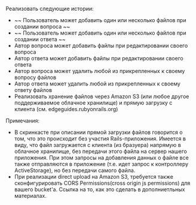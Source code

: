 Реализовать следующие истории:
 - ~~ Пользователь может добавить один или несколько файлов при создании вопроса ~~
 - ~~ Пользователь может добавить один или несколько файлов при создании ответа ~~
 - Автор вопроса может добавить файлы при редактировании своего вопроса
 - Автор ответа может добавить файлы при редактировании своего ответа
 - Автор вопроса может удалить любой из прикрепленных к своему вопросу файлов
 - Автор ответа может удалить любой из прикрепленных к своему ответу файлов
 - Реализовать хранение файлов через Amazon S3 (или любое другое поддерживаемое облачное хранилище) и прямую загрузку с клиента (см. edgeguides.rubyonrails.org)

Примечания:

 - В скринкасте при описании прямой загрузки файлов говорится о том, что это происходит без участия Rails-приложения. Имеется в виду, что файл загружается с клиента (из бразуера) напрямую в облачное хранилище, без передачи этого файла на сервер нашего приложения. При этом запросы на добавления данных о файле все также отправляются в приложение (т.е. идет запрос к контроллеру ActiveStorage), но без передачи самого файла.
- При реализации direct upload на Amazon S3, требуется также сконфигурировать CORS Permissions(cross origin js permissions) для вашего bucket'а. Ссылка на то, как это сделать в дополниетльных материалах.
